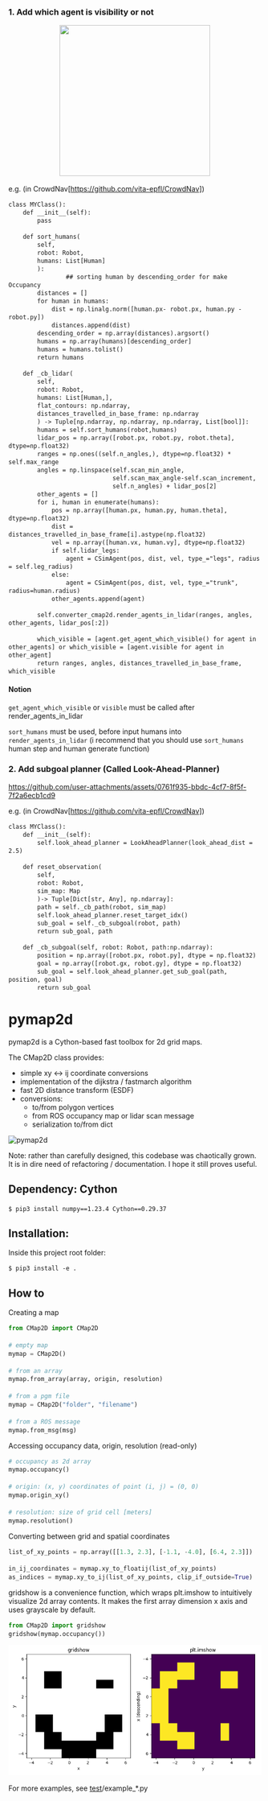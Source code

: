 ### 1. Add which agent is visibility or not ###

<p align="center">
<img src="https://github.com/user-attachments/assets/a1bfef5c-02d9-4d1b-b0cd-820a6395f164"  width="300" height="300"/>
</p>

e.g. (in CrowdNav[https://github.com/vita-epfl/CrowdNav])

```
class MYClass():
    def __init__(self):
        pass

    def sort_humans(
        self,
        robot: Robot,
        humans: List[Human]
        ):
                ## sorting human by descending_order for make Occupancy 
        distances = []
        for human in humans:
            dist = np.linalg.norm([human.px- robot.px, human.py - robot.py])
            distances.append(dist)
        descending_order = np.array(distances).argsort()
        humans = np.array(humans)[descending_order]
        humans = humans.tolist()
        return humans 

    def _cb_lidar(
        self, 
        robot: Robot, 
        humans: List[Human,], 
        flat_contours: np.ndarray,
        distances_travelled_in_base_frame: np.ndarray
        ) -> Tuple[np.ndarray, np.ndarray, np.ndarray, List[bool]]:
        humans = self.sort_humans(robot,humans)
        lidar_pos = np.array([robot.px, robot.py, robot.theta], dtype=np.float32)
        ranges = np.ones((self.n_angles,), dtype=np.float32) * self.max_range
        angles = np.linspace(self.scan_min_angle,
                             self.scan_max_angle-self.scan_increment,
                             self.n_angles) + lidar_pos[2]
        other_agents = []
        for i, human in enumerate(humans):
            pos = np.array([human.px, human.py, human.theta], dtype=np.float32)
            dist = distances_travelled_in_base_frame[i].astype(np.float32)
            vel = np.array([human.vx, human.vy], dtype=np.float32)
            if self.lidar_legs:
                agent = CSimAgent(pos, dist, vel, type_="legs", radius = self.leg_radius)
            else:
                agent = CSimAgent(pos, dist, vel, type_="trunk", radius=human.radius)
            other_agents.append(agent)

        self.converter_cmap2d.render_agents_in_lidar(ranges, angles, other_agents, lidar_pos[:2])

        which_visible = [agent.get_agent_which_visible() for agent in other_agents] or which_visible = [agent.visible for agent in other_agent]
        return ranges, angles, distances_travelled_in_base_frame, which_visible

```

#### Notion #### 

```get_agent_which_visible``` or ```visible``` must be called after render_agents_in_lidar

```sort_humans``` must be used, before input humans into ```render_agents_in_lidar``` (i recommend that you should use ```sort_humans``` human step and human generate function)


### 2. Add subgoal planner (Called Look-Ahead-Planner) ###


https://github.com/user-attachments/assets/0761f935-bbdc-4cf7-8f5f-7f2a6ecb1cd9

e.g. (in CrowdNav[https://github.com/vita-epfl/CrowdNav])

```
class MYClass():
    def __init__(self):
        self.look_ahead_planner = LookAheadPlanner(look_ahead_dist = 2.5)

    def reset_observation(
        self, 
        robot: Robot,
        sim_map: Map
        )-> Tuple[Dict[str, Any], np.ndarray]:
        path = self._cb_path(robot, sim_map)
        self.look_ahead_planner.reset_target_idx()
        sub_goal = self._cb_subgoal(robot, path)
        return sub_goal, path
    
    def _cb_subgoal(self, robot: Robot, path:np.ndarray):
        position = np.array([robot.px, robot.py], dtype = np.float32)
        goal = np.array([robot.gx, robot.gy], dtype = np.float32)
        sub_goal = self.look_ahead_planner.get_sub_goal(path, position, goal)
        return sub_goal

```



# pymap2d

pymap2d is a Cython-based fast toolbox for 2d grid maps.

The CMap2D class provides:
- simple xy <-> ij coordinate conversions
- implementation of the dijkstra / fastmarch algorithm
- fast 2D distance transform (ESDF)
- conversions:
  - to/from polygon vertices
  - from ROS occupancy map or lidar scan message
  - serialization to/from dict

![pymap2d](media/pymap2d.png)

Note: rather than carefully designed, this codebase was chaotically grown. 
It is in dire need of refactoring / documentation. I hope it still proves useful.

## Dependency: Cython
```
$ pip3 install numpy==1.23.4 Cython==0.29.37
```

## Installation:
Inside this project root folder:
```
$ pip3 install -e .
```

## How to

Creating a map

```python
from CMap2D import CMap2D

# empty map
mymap = CMap2D()

# from an array
mymap.from_array(array, origin, resolution)

# from a pgm file
mymap = CMap2D("folder", "filename")

# from a ROS message
mymap.from_msg(msg)
```

Accessing occupancy data, origin, resolution (read-only)

```python
# occupancy as 2d array
mymap.occupancy()

# origin: (x, y) coordinates of point (i, j) = (0, 0)
mymap.origin_xy()

# resolution: size of grid cell [meters]
mymap.resolution()
```

Converting between grid and spatial coordinates

```python
list_of_xy_points = np.array([[1.3, 2.3], [-1.1, -4.0], [6.4, 2.3]])

in_ij_coordinates = mymap.xy_to_floatij(list_of_xy_points)
as_indices = mymap.xy_to_ij(list_of_xy_points, clip_if_outside=True)
```

gridshow is a convenience function, which wraps plt.imshow to intuitively visualize 2d array contents.
It makes the first array dimension x axis and uses grayscale by default.

```python
from CMap2D import gridshow
gridshow(mymap.occupancy())
```

![gridshow_vs_imshow](media/gridshow_vs_imshow.png)


For more examples, see [test](test)/example_*.py

